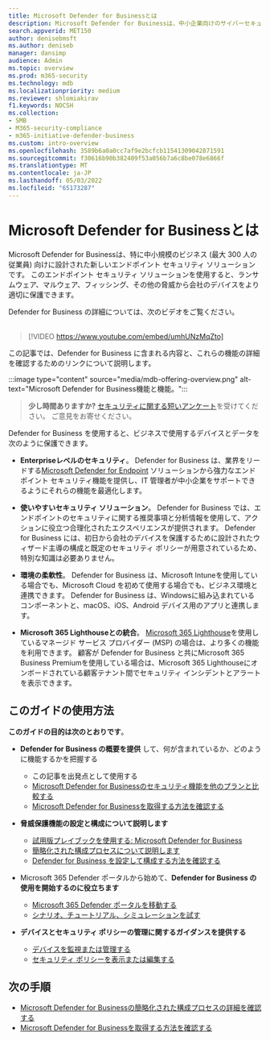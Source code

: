 ```yaml
---
title: Microsoft Defender for Businessとは
description: Microsoft Defender for Businessは、中小企業向けのサイバーセキュリティ ソリューションです。 Defender for Business は、デバイス全体の脅威から保護します。
search.appverid: MET150
author: denisebmsft
ms.author: deniseb
manager: dansimp
audience: Admin
ms.topic: overview
ms.prod: m365-security
ms.technology: mdb
ms.localizationpriority: medium
ms.reviewer: shlomiakirav
f1.keywords: NOCSH
ms.collection:
- SMB
- M365-security-compliance
- m365-initiative-defender-business
ms.custom: intro-overview
ms.openlocfilehash: 3589b6a0a0cc7af9e2bcfcb11541309042871591
ms.sourcegitcommit: f30616b90b382409f53a056b7a6c8be078e6866f
ms.translationtype: MT
ms.contentlocale: ja-JP
ms.lasthandoff: 05/03/2022
ms.locfileid: "65173287"
---
```

# <a name="what-is-microsoft-defender-for-business"></a>Microsoft Defender for Businessとは

Microsoft Defender for Businessは、特に中小規模のビジネス (最大 300 人の従業員) 向けに設計された新しいエンドポイント セキュリティ ソリューションです。 このエンドポイント セキュリティ ソリューションを使用すると、ランサムウェア、マルウェア、フィッシング、その他の脅威から会社のデバイスをより適切に保護できます。 

Defender for Business の詳細については、次のビデオをご覧ください。 <br/><br/>

> [!VIDEO https://www.youtube.com/embed/umhUNzMqZto]

この記事では、Defender for Business に含まれる内容と、これらの機能の詳細を確認するためのリンクについて説明します。

:::image type="content" source="media/mdb-offering-overview.png" alt-text="Microsoft Defender for Business機能と機能。":::

>
> **少し時間ありますか?**
> <a href="https://microsoft.qualtrics.com/jfe/form/SV_0JPjTPHGEWTQr4y" target="_blank">セキュリティに関する短いアンケート</a>を受けてください。 ご意見をお寄せください。
>

Defender for Business を使用すると、ビジネスで使用するデバイスとデータを次のように保護できます。

- **Enterpriseレベルのセキュリティ**。 Defender for Business は、業界をリードする[Microsoft Defender for Endpoint](../defender-endpoint/microsoft-defender-endpoint.md) ソリューションから強力なエンドポイント セキュリティ機能を提供し、IT 管理者が中小企業をサポートできるようにそれらの機能を最適化します。

- **使いやすいセキュリティ ソリューション**。 Defender for Business では、エンドポイントのセキュリティに関する推奨事項と分析情報を使用して、アクションに役立つ合理化されたエクスペリエンスが提供されます。 Defender for Business には、初日から会社のデバイスを保護するために設計されたウィザード主導の構成と既定のセキュリティ ポリシーが用意されているため、特別な知識は必要ありません。

- **環境の柔軟性**。 Defender for Business は、Microsoft Intuneを使用している場合でも、Microsoft Cloud を初めて使用する場合でも、ビジネス環境と連携できます。 Defender for Business は、Windowsに組み込まれているコンポーネントと、macOS、iOS、Android デバイス用のアプリと連携します。

- **Microsoft 365 Lighthouseとの統合**。 [Microsoft 365 Lighthouse](../../lighthouse/m365-lighthouse-overview.md)を使用しているマネージド サービス プロバイダー (MSP) の場合は、より多くの機能を利用できます。 顧客が Defender for Business と共にMicrosoft 365 Business Premiumを使用している場合は、Microsoft 365 Lighthouseにオンボードされている顧客テナント間でセキュリティ インシデントとアラートを表示できます。

## <a name="how-to-use-this-guide"></a>このガイドの使用方法

**このガイドの目的は次のとおりです**。

- **Defender for Business の概要を提供** して、何が含まれているか、どのように機能するかを把握する
   - この記事を出発点として使用する
   - [Microsoft Defender for Businessのセキュリティ機能を他のプランと比較する](compare-mdb-m365-plans.md) 
   - [Microsoft Defender for Businessを取得する方法を確認する](get-defender-business.md)

- **脅威保護機能の設定と構成について説明します** 
   - [試用版プレイブックを使用する: Microsoft Defender for Business](trial-playbook-defender-business.md)
   - [簡略化された構成プロセスについて説明します](mdb-simplified-configuration.md)
   - [Defender for Business を設定して構成する方法を確認する](mdb-setup-configuration.md)

- Microsoft 365 Defender ポータルから始めて、**Defender for Business の使用を開始するのに役立ちます** 
   - [Microsoft 365 Defender ポータルを移動する](mdb-get-started.md)
   - [シナリオ、チュートリアル、シミュレーションを試す](mdb-tutorials.md)

- **デバイスとセキュリティ ポリシーの管理に関するガイダンスを提供する**
   - [デバイスを監視または管理する](mdb-manage-devices.md)
   - [セキュリティ ポリシーを表示または編集する](mdb-view-edit-policies.md)

## <a name="next-steps"></a>次の手順

- [Microsoft Defender for Businessの簡略化された構成プロセスの詳細を確認する](mdb-simplified-configuration.md)
- [Microsoft Defender for Businessを取得する方法を確認する](get-defender-business.md)
